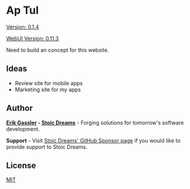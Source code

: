 # Ap Tul

[Version: 0.1.4](https://github.com/StoicDreams/ApTul)

[WebUI Version: 0.11.3](https://github.com/StoicDreams/WebUI)

Need to build an concept for this website.

## Ideas

* Review site for mobile apps
* Marketing site for my apps

## Author

**[Erik Gassler](https://www.erikgassler.com) - [Stoic Dreams](https://www.stoicdreams.com)** - Forging solutions for tomorrow's software development.

**Support** - Visit [Stoic Dreams' GitHub Sponsor page](https://github.com/sponsors/StoicDreams) if you would like to provide support to Stoic Dreams.

## License

[MIT](LICENSE)
